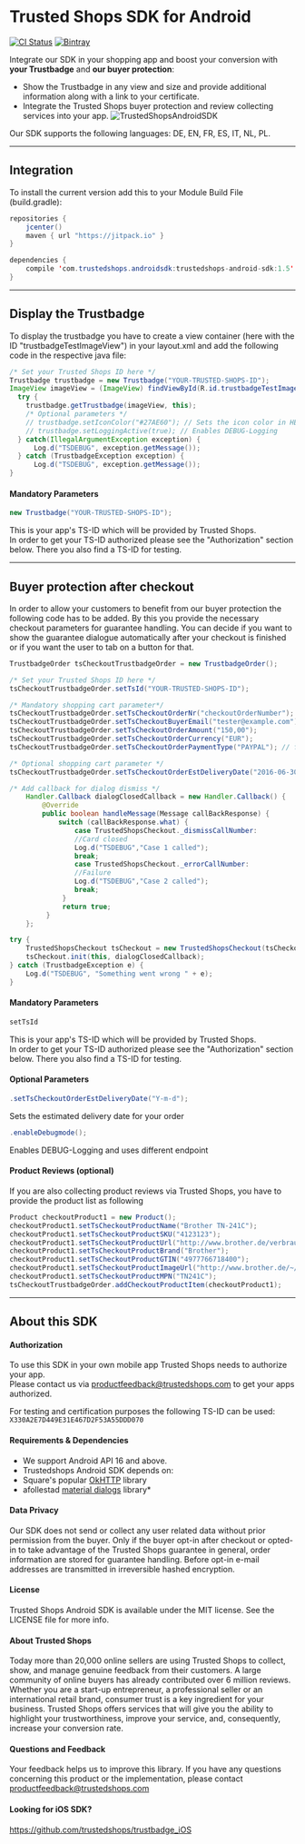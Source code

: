 # Trusted Shops SDK for Android #

[![CI Status](https://travis-ci.org/trustedshops/trustedshops-android-sdk.svg?branch=master)](https://travis-ci.org/trustedshops/trustedshops-android-sdk)
[![Bintray](https://img.shields.io/bintray/v/trustedshops/maven/trustedshops-android-sdk.svg?maxAge=2592000)]()

Integrate our SDK in your shopping app and boost your conversion with **your Trustbadge** and **our buyer protection**:
* Show the Trustbadge in any view and size and provide additional information along with a link to your certificate. 
* Integrate the Trusted Shops buyer protection and review collecting services into your app.
![TrustedShopsAndroidSDK](https://raw.githubusercontent.com/trustedshops/trustedshops-android-sdk/master/trustbadgeexample/screenshots/Android-SDK-woText.png?raw=true "Boost your conversion with Trustbadge and money-back guarantee")

Our SDK supports the following languages: DE, EN, FR, ES, IT, NL, PL.

- - - -

## Integration ##
To install the current version add this to your Module Build File (build.gradle):
```Java
repositories {
    jcenter()
    maven { url "https://jitpack.io" }
}

dependencies {
    compile 'com.trustedshops.androidsdk:trustedshops-android-sdk:1.5'
}
```

- - - -

## Display the Trustbadge ##

To display the trustbadge you have to create a view container (here with the ID "trustbadgeTestImageView") in your layout.xml and add the following code in the respective java file: 
```Java
/* Set your Trusted Shops ID here */
Trustbadge trustbadge = new Trustbadge("YOUR-TRUSTED-SHOPS-ID");
ImageView imageView = (ImageView) findViewById(R.id.trustbadgeTestImageView);
  try {
    trustbadge.getTrustbadge(imageView, this);
    /* Optional parameters */
    // trustbadge.setIconColor("#27AE60"); // Sets the icon color in HEX Format
    // trustbadge.setLoggingActive(true); // Enables DEBUG-Logging
  } catch(IllegalArgumentException exception) {
      Log.d("TSDEBUG", exception.getMessage());
  } catch (TrustbadgeException exception) {
      Log.d("TSDEBUG", exception.getMessage());
}
```

#### Mandatory Parameters ####
```Java
new Trustbadge("YOUR-TRUSTED-SHOPS-ID");
```
This is your app's TS-ID which will be provided by Trusted Shops. <br>In order to get your TS-ID authorized please see the "Authorization" section below. There you also find a TS-ID for testing.

- - - -

## Buyer protection after checkout ##

In order to allow your customers to benefit from our buyer protection the following code has to be added. By this you provide the necessary checkout parameters for guarantee handling. You can decide if you want to show the guarantee dialogue automatically after your checkout is finished or if you want the user to tab on a button for that.
```Java
TrustbadgeOrder tsCheckoutTrustbadgeOrder = new TrustbadgeOrder();

/* Set your Trusted Shops ID here */
tsCheckoutTrustbadgeOrder.setTsId("YOUR-TRUSTED-SHOPS-ID");

/* Mandatory shopping cart parameter*/
tsCheckoutTrustbadgeOrder.setTsCheckoutOrderNr("checkoutOrderNumber"); 
tsCheckoutTrustbadgeOrder.setTsCheckoutBuyerEmail("tester@example.com"); 
tsCheckoutTrustbadgeOrder.setTsCheckoutOrderAmount("150,00"); 
tsCheckoutTrustbadgeOrder.setTsCheckoutOrderCurrency("EUR"); 
tsCheckoutTrustbadgeOrder.setTsCheckoutOrderPaymentType("PAYPAL"); // free format

/* Optional shopping cart parameter */
tsCheckoutTrustbadgeOrder.setTsCheckoutOrderEstDeliveryDate("2016-06-30");

/* Add callback for dialog dismiss */
    Handler.Callback dialogClosedCallback = new Handler.Callback() {
        @Override
        public boolean handleMessage(Message callBackResponse) {
            switch (callBackResponse.what) {
                case TrustedShopsCheckout._dismissCallNumber:
                //Card closed
                Log.d("TSDEBUG","Case 1 called");
                break;
                case TrustedShopsCheckout._errorCallNumber:
                //Failure
                Log.d("TSDEBUG","Case 2 called");
                break;
             }
             return true;
         }
    };

try {
    TrustedShopsCheckout tsCheckout = new TrustedShopsCheckout(tsCheckoutTrustbadgeOrder);
    tsCheckout.init(this, dialogClosedCallback);
} catch (TrustbadgeException e) {
    Log.d("TSDEBUG", "Something went wrong " + e);
}
```
#### Mandatory Parameters ####
```Java
setTsId
```
This is your app's TS-ID which will be provided by Trusted Shops. <br>In order to get your TS-ID authorized please see the "Authorization" section below.  There you also find a TS-ID for testing.

#### Optional Parameters ####
```Java
.setTsCheckoutOrderEstDeliveryDate("Y-m-d");
```
Sets the estimated delivery date for your order
```Java
.enableDebugmode();
```
Enables DEBUG-Logging and uses different endpoint

#### Product Reviews (optional) ####
If you are also collecting product reviews via Trusted Shops, you have to provide the product list as following
```Java
Product checkoutProduct1 = new Product();
checkoutProduct1.setTsCheckoutProductName("Brother TN-241C");
checkoutProduct1.setTsCheckoutProductSKU("4123123");
checkoutProduct1.setTsCheckoutProductUrl("http://www.brother.de/verbrauchsmaterial/laser/toner/tn/tn241c");
checkoutProduct1.setTsCheckoutProductBrand("Brother");
checkoutProduct1.setTsCheckoutProductGTIN("4977766718400");
checkoutProduct1.setTsCheckoutProductImageUrl("http://www.brother.de/~/media/Product%20Images/Supplies/Laser/Toner/TN/TN241C/TN241C_main.png");
checkoutProduct1.setTsCheckoutProductMPN("TN241C");
tsCheckoutTrustbadgeOrder.addCheckoutProductItem(checkoutProduct1);
```      

- - - -

## About this SDK ##

#### Authorization ####

To use this SDK in your own mobile app Trusted Shops needs to authorize your app.<br>
Please contact us via [productfeedback@trustedshops.com](mailto:productfeedback@trustedshops.com) to get your apps authorized.  

For testing and certification purposes the following TS-ID can be used: ```X330A2E7D449E31E467D2F53A55DDD070```

#### Requirements & Dependencies ####
* We support Android API 16 and above.
* Trustedshops Android SDK depends on:
 * Square's popular [OkHTTP](http://square.github.io/okhttp/) library
 * afollestad [material dialogs](https://github.com/afollestad/material-dialogs) library*

#### Data Privacy ####
Our SDK does not send or collect any user related data without prior permission from the buyer. Only if the buyer opt-in after checkout or opted-in to take advantage of the Trusted Shops guarantee in general, order information are stored for guarantee handling. Before opt-in e-mail addresses are transmitted in irreversible hashed encryption.

#### License ####
Trusted Shops Android SDK is available under the MIT license. See the LICENSE file for more info.

#### About Trusted Shops ####

Today more than 20,000 online sellers are using Trusted Shops to collect, show, and manage genuine feedback from their customers. A large community of online buyers has already contributed over 6 million reviews.
Whether you are a start-up entrepreneur, a professional seller or an international retail brand, consumer trust is a key ingredient for your business. Trusted Shops offers services that will give you the ability to highlight your trustworthiness, improve your service, and, consequently, increase your conversion rate. 

#### Questions and Feedback ####

Your feedback helps us to improve this library. 
If you have any questions concerning this product or the implementation, please contact [productfeedback@trustedshops.com](mailto:productfeedback@trustedshops.com)

#### Looking for iOS SDK? ####
https://github.com/trustedshops/trustbadge_iOS
